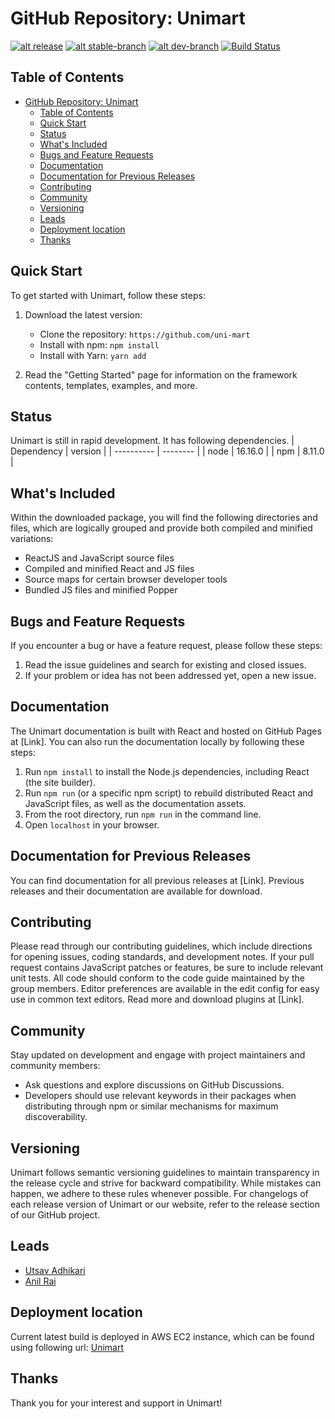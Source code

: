 # GitHub Repository: Unimart

[![ alt release ](https://img.shields.io/badge/Release-Stable%20Version:%202.9.0-brightgreen)](https://github.com/uni-mart/unimart-ui/releases/tag/v2.8.0) [![ alt stable-branch ](https://img.shields.io/badge/Stable%20Branch-%20main-blue)](https://github.com/uni-mart/unimart-ui/tree/main) [![ alt dev-branch ](https://img.shields.io/badge/Dev%20Branch-%20sprint--3-orange)](https://github.com/uni-mart/unimart-ui/tree/sprint-3) [![Build Status](https://img.shields.io/badge/Build-Passing-brightgreen)](https://github.com/uni-mart/unimart-ui/actions)


## Table of Contents

- [GitHub Repository: Unimart](#github-repository-unimart)
  - [Table of Contents](#table-of-contents)
  - [Quick Start](#quick-start)
  - [Status](#status)
  - [What's Included](#whats-included)
  - [Bugs and Feature Requests](#bugs-and-feature-requests)
  - [Documentation](#documentation)
  - [Documentation for Previous Releases](#documentation-for-previous-releases)
  - [Contributing](#contributing)
  - [Community](#community)
  - [Versioning](#versioning)
  - [Leads](#leads)
  - [Deployment location](#deployment-location)
  - [Thanks](#thanks)

## Quick Start

To get started with Unimart, follow these steps:

1. Download the latest version:

   - Clone the repository: `https://github.com/uni-mart`
   - Install with npm: `npm install`
   - Install with Yarn: `yarn add`

2. Read the "Getting Started" page for information on the framework contents, templates, examples, and more.

## Status

Unimart is still in rapid development. It has following dependencies.
| Dependency | version  |
| ---------- | -------- | 
| node       | 16.16.0  | 
| npm        | 8.11.0   | 


## What's Included

Within the downloaded package, you will find the following directories and files, which are logically grouped and provide both compiled and minified variations:

- ReactJS and JavaScript source files
- Compiled and minified React and JS files
- Source maps for certain browser developer tools
- Bundled JS files and minified Popper

## Bugs and Feature Requests

If you encounter a bug or have a feature request, please follow these steps:

1. Read the issue guidelines and search for existing and closed issues.
2. If your problem or idea has not been addressed yet, open a new issue.

## Documentation

The Unimart documentation is built with React and hosted on GitHub Pages at [Link]. You can also run the documentation locally by following these steps:

1. Run `npm install` to install the Node.js dependencies, including React (the site builder).
2. Run `npm run` (or a specific npm script) to rebuild distributed React and JavaScript files, as well as the documentation assets.
3. From the root directory, run `npm run` in the command line.
4. Open `localhost` in your browser.

## Documentation for Previous Releases

You can find documentation for all previous releases at [Link]. Previous releases and their documentation are available for download.

## Contributing

Please read through our contributing guidelines, which include directions for opening issues, coding standards, and development notes. If your pull request contains JavaScript patches or features, be sure to include relevant unit tests. All code should conform to the code guide maintained by the group members. Editor preferences are available in the edit config for easy use in common text editors. Read more and download plugins at [Link].

## Community

Stay updated on development and engage with project maintainers and community members:

- Ask questions and explore discussions on GitHub Discussions.
- Developers should use relevant keywords in their packages when distributing through npm or similar mechanisms for maximum discoverability.

## Versioning

Unimart follows semantic versioning guidelines to maintain transparency in the release cycle and strive for backward compatibility. While mistakes can happen, we adhere to these rules whenever possible. For changelogs of each release version of Unimart or our website, refer to the release section of our GitHub project.

## Leads

- [Utsav Adhikari](https://github.com/autsav)
- [Anil Rai](https://github.com/bitcode001)

## Deployment location
Current latest build is deployed in AWS EC2 instance, which can be found using following url: [Unimart](http://35.177.22.237:4173/)

## Thanks

Thank you for your interest and support in Unimart!
